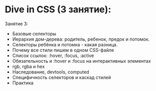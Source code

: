 # Dive in CSS (3 занятие):

Занятие 3:
- Базовые селекторы
- Иерархия дом-дерева: родитель, ребенок, предок и потомок.
- Селекторы ребёнка и потомка - какая разница. 
- Почему все стили пишем в одном CSS-файле
- Список ссылок: :hover, :focus, :active
- Обязательность и :hover и :focus на интерактивных элементах
- rgb, rgba и hex
- Наследование, devtools, computed
- Специфичность селекторов и каскад стилей
- Практика